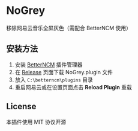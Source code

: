 # NoGrey
移除网易云音乐全屏灰色（需配合 BetterNCM 使用）

## 安装方法
1. 安装 [BetterNCM](https://github.com/MicroCBer/BetterNCM) 插件管理器
2. 在 [Release](https://github.com/kasuganosoras/NoGrey/releases) 页面下载 NoGrey.plugin 文件
3. 放入 `C:\betterncm\plugins` 目录
4. 重启网易云或在设置页面点击 **Reload Plugin** 重载

## License
本插件使用 MIT 协议开源
